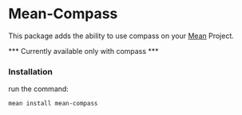 Mean-Compass
===============
This package adds the ability to use compass on your [Mean](http://www.mean.io) Project.

*** Currently available only with compass ***


### Installation
run the command:

```cli
mean install mean-compass
```